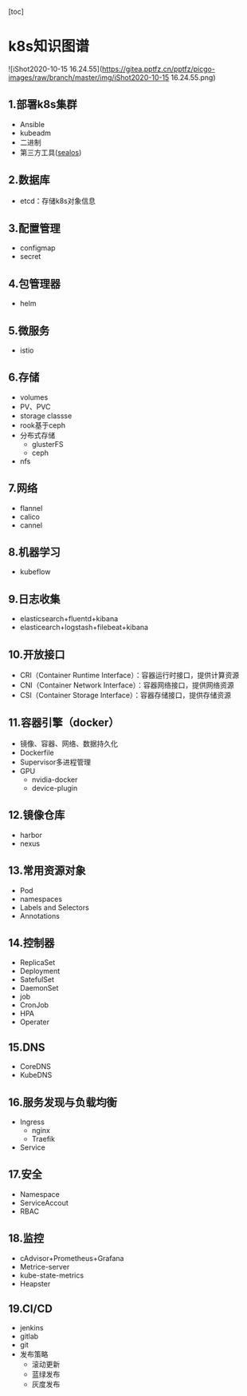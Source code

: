 [toc]



# k8s知识图谱



![iShot2020-10-15 16.24.55](https://gitea.pptfz.cn/pptfz/picgo-images/raw/branch/master/img/iShot2020-10-15 16.24.55.png)







## 1.部署k8s集群

- Ansible
- kubeadm
- 二进制
- 第三方工具([sealos](https://sealyun.com/))



## 2.数据库

- etcd：存储k8s对象信息



## 3.配置管理

- configmap
- secret



## 4.包管理器

- helm



## 5.微服务

- istio



## 6.存储

- volumes
- PV、PVC
- storage classse
- rook基于ceph
- 分布式存储
  - glusterFS
  - ceph
- nfs



## 7.网络

- flannel
- calico
- cannel



## 8.机器学习

- kubeflow



## 9.日志收集

- elasticsearch+fluentd+kibana
- elasticearch+logstash+filebeat+kibana





## 10.开放接口

- CRI（Container Runtime Interface）：容器运行时接口，提供计算资源
- CNI（Container Network Interface）：容器网络接口，提供网络资源
- CSI（Container Storage Interface）：容器存储接口，提供存储资源





## 11.容器引擎（docker）

- 镜像、容器、网络、数据持久化
- Dockerfile
- Supervisor多进程管理
- GPU
  - nvidia-docker
  - device-plugin



## 12.镜像仓库

- harbor
- nexus



## 13.常用资源对象

- Pod
- namespaces
- Labels and Selectors
- Annotations



## 14.控制器

- ReplicaSet
- Deployment
- SatefulSet
- DaemonSet
- job
- CronJob
- HPA
- Operater



## 15.DNS

- CoreDNS
- KubeDNS



## 16.服务发现与负载均衡

- Ingress
  - nginx
  - Traefik
- Service



## 17.安全

- Namespace
- ServiceAccout
- RBAC



## 18.监控

- cAdvisor+Prometheus+Grafana
- Metrice-server
- kube-state-metrics
- Heapster



## 19.CI/CD

- jenkins
- gitlab
- git
- 发布策略
  - 滚动更新
  - 蓝绿发布
  - 灰度发布
